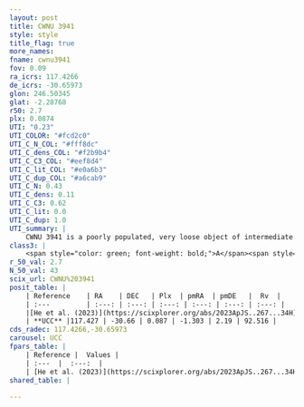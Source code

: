 ```yaml
---
layout: post
title: CWNU 3941
style: style
title_flag: true
more_names: 
fname: cwnu3941
fov: 0.09
ra_icrs: 117.4266
de_icrs: -30.65973
glon: 246.50345
glat: -2.28768
r50: 2.7
plx: 0.0874
UTI: "0.23"
UTI_COLOR: "#fcd2c0"
UTI_C_N_COL: "#fff8dc"
UTI_C_dens_COL: "#f2b9b4"
UTI_C_C3_COL: "#eef8d4"
UTI_C_lit_COL: "#e0a6b3"
UTI_C_dup_COL: "#a6cab9"
UTI_C_N: 0.43
UTI_C_dens: 0.11
UTI_C_C3: 0.62
UTI_C_lit: 0.0
UTI_C_dup: 1.0
UTI_summary: |
    CWNU 3941 is a poorly populated, very loose object of intermediate C3 quality. It was recently reported in the literature.
class3: |
    <span style="color: green; font-weight: bold;">A</span><span style="color: red; font-weight: bold;">C</span>
r_50_val: 2.7
N_50_val: 43
scix_url: CWNU%203941
posit_table: |
    | Reference    | RA    | DEC   | Plx  | pmRA  | pmDE   |  Rv  |
    | :---         | :---: | :---: | :---: | :---: | :---: | :---: |
    |[He et al. (2023)](https://scixplorer.org/abs/2023ApJS..267...34H) | 117.419 | -30.65 | 0.094 | -1.293 | 2.215 | 90.97 |
    | **UCC** |117.427 | -30.66 | 0.087 | -1.303 | 2.19 | 92.516 | 
cds_radec: 117.4266,-30.65973
carousel: UCC
fpars_table: |
    | Reference |  Values |
    | :---  |  :---:  |
    | [He et al. (2023)](https://scixplorer.org/abs/2023ApJS..267...34H) | `A0=2.05, m-M=14.3, logA=8.8` |
shared_table: |
    
---
```


